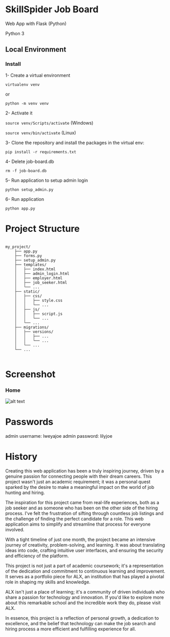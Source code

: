 # SkillSpider Job Board
Web App with Flask (Python)

Python 3

## Local Environment

### Install

1- Create a virtual environment


```virtualenv venv```

or 

```python -m venv venv```

2- Activate it

```source venv/Scripts/activate``` (Windows)

```source venv/bin/activate``` (Linux)

3- Clone the repository and install the packages in the virtual env:

```pip install -r requirements.txt```

4- Delete job-board.db

```rm -f job-board.db```

5- Run application to setup admin login

```python setup_admin.py```

6- Run application

```python app.py```

# Project Structure

<code>
my_project/
    ├── app.py
    ├── forms.py
    ├── setup_admin.py
    ├── templates/
    │   ├── index.html
    │   ├── admin_login.html
    │   ├── employer.html
    │   ├── job_seeker.html
    │   └── ...
    ├── static/
    │   ├── css/
    │   │   ├── style.css
    │   │   └── ...
    │   ├── js/
    │   │   ├── script.js
    │   │   └── ...
    │   └── ...
    ├── migrations/
    │   ├── versions/
    │   │   ├── ...
    │   │   └── ...
    │   └── ...
    └── ...

</code>

# Screenshot

### Home
![alt text]([https://github.com/lweyajoe/skillspider/blob/main/static/images/Project%20Screenshot.png])

# Passwords

admin username: lweyajoe
admin password: lilyjoe

# History

Creating this web application has been a truly inspiring journey, driven by a genuine passion for connecting people with their dream careers. This project wasn't just an academic requirement; it was a personal quest sparked by the desire to make a meaningful impact on the world of job hunting and hiring.

The inspiration for this project came from real-life experiences, both as a job seeker and as someone who has been on the other side of the hiring process. I've felt the frustration of sifting through countless job listings and the challenge of finding the perfect candidate for a role. This web application aims to simplify and streamline that process for everyone involved.

With a tight timeline of just one month, the project became an intensive journey of creativity, problem-solving, and learning. It was about translating ideas into code, crafting intuitive user interfaces, and ensuring the security and efficiency of the platform.

This project is not just a part of academic coursework; it's a representation of the dedication and commitment to continuous learning and improvement. It serves as a portfolio piece for ALX, an institution that has played a pivotal role in shaping my skills and knowledge.

ALX isn't just a place of learning; it's a community of driven individuals who share a passion for technology and innovation. If you'd like to explore more about this remarkable school and the incredible work they do, please visit ALX.

In essence, this project is a reflection of personal growth, a dedication to excellence, and the belief that technology can make the job search and hiring process a more efficient and fulfilling experience for all.

